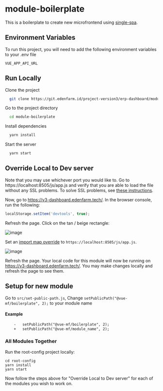 
# module-boilerplate

This is a boilerplate to create new microfrontend using [single-spa](https://single-spa.js.org).


## Environment Variables

To run this project, you will need to add the following environment variables to your .env file

`VUE_APP_API_URL`



## Run Locally

Clone the project

```bash
  git clone https://git.edenfarm.id/project-version3/erp-dashboard/module-boilerplate.git
```

Go to the project directory

```bash
  cd module-boilerplate
```

Install dependencies

```bash
  yarn install
```

Start the server

```bash
  yarn start
```


## Override Local to Dev server

Note that you may use whichever port you would like to. Go to https://localhost:8505/js/app.js and verify that you are able to load the file without any SSL problems. To solve SSL problems, see [these instructions](https://improveandrepeat.com/2016/09/allowing-self-signed-certificates-on-localhost-with-chrome-and-firefox/).

Now, go to https://v3-dashboard.edenfarm.tech/. In the browser console, run the following:

```js
localStorage.setItem('devtools', true);
```

Refresh the page. Click on the tan / beige rectangle:

![image](https://user-images.githubusercontent.com/5524384/75211359-e46b9280-5740-11ea-80bb-974846df414b.png)

Set an [import map override](https://github.com/joeldenning/import-map-overrides/) to `https://localhost:8505/js/app.js`.

![image](https://user-images.githubusercontent.com/5524384/75211553-7e333f80-5741-11ea-97d6-d3d86ffd1826.png)

Refresh the page. Your local code for this module will now be running on https://v3-dashboard.edenfarm.tech/. You may make changes locally and refresh the page to see them.

## Setup for new module

Go to `src/set-public-path.js`, Change `setPublicPath("@vue-mf/boilerplate", 2);` to your module name
#### Example
```diff
    -   setPublicPath("@vue-mf/boilerplate", 2);
    +   setPublicPath("@vue-mf/module_name", 2);
```



### All Modules Together

Run the root-config project locally:

```
cd root-config
yarn install
yarn start
```

Now follow the steps above for "Override Local to Dev server" for each of the modules you wish to work on.
